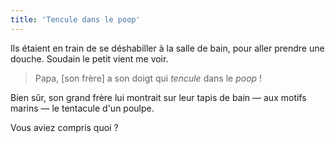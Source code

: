 ```yaml
---
title: 'Tencule dans le poop'
---
```


Ils étaient en train de se déshabiller à la salle de bain, pour aller prendre
une douche. Soudain le petit vient me voir.

> Papa, [son frère] a son doigt qui _tencule_ dans le _poop_ !

Bien sûr, son grand frère lui montrait sur leur tapis de bain — aux motifs
marins — le tentacule d'un poulpe.

Vous aviez compris quoi ?
